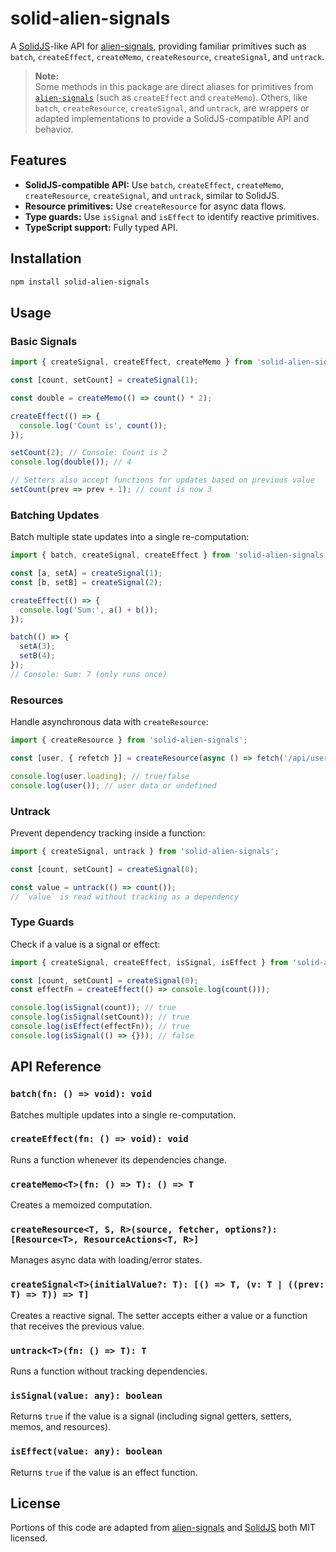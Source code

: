 # solid-alien-signals

A [SolidJS](https://github.com/solidjs/solid)-like API for [alien-signals](https://github.com/stackblitz/alien-signals), providing familiar primitives such as `batch`, `createEffect`, `createMemo`, `createResource`, `createSignal`, and `untrack`.

> **Note:**  
> Some methods in this package are direct aliases for primitives from [`alien-signals`](https://github.com/stackblitz/alien-signals) (such as `createEffect` and `createMemo`). Others, like `batch`, `createResource`, `createSignal`, and `untrack`, are wrappers or adapted implementations to provide a SolidJS-compatible API and behavior.

## Features

- **SolidJS-compatible API:** Use `batch`, `createEffect`, `createMemo`, `createResource`, `createSignal`, and `untrack`, similar to SolidJS.
- **Resource primitives:** Use `createResource` for async data flows.
- **Type guards:** Use `isSignal` and `isEffect` to identify reactive primitives.
- **TypeScript support:** Fully typed API.

## Installation

```sh
npm install solid-alien-signals
```

## Usage

### Basic Signals

```ts
import { createSignal, createEffect, createMemo } from 'solid-alien-signals';

const [count, setCount] = createSignal(1);

const double = createMemo(() => count() * 2);

createEffect(() => {
  console.log('Count is', count());
});

setCount(2); // Console: Count is 2
console.log(double()); // 4

// Setters also accept functions for updates based on previous value
setCount(prev => prev + 1); // count is now 3
```

### Batching Updates

Batch multiple state updates into a single re-computation:

```ts
import { batch, createSignal, createEffect } from 'solid-alien-signals';

const [a, setA] = createSignal(1);
const [b, setB] = createSignal(2);

createEffect(() => {
  console.log('Sum:', a() + b());
});

batch(() => {
  setA(3);
  setB(4);
});
// Console: Sum: 7 (only runs once)
```

### Resources

Handle asynchronous data with `createResource`:

```ts
import { createResource } from 'solid-alien-signals';

const [user, { refetch }] = createResource(async () => fetch('/api/user').then((res) => res.json()));

console.log(user.loading); // true/false
console.log(user()); // user data or undefined
```

### Untrack

Prevent dependency tracking inside a function:

```ts
import { createSignal, untrack } from 'solid-alien-signals';

const [count, setCount] = createSignal(0);

const value = untrack(() => count());
// `value` is read without tracking as a dependency
```

### Type Guards

Check if a value is a signal or effect:

```ts
import { createSignal, createEffect, isSignal, isEffect } from 'solid-alien-signals';

const [count, setCount] = createSignal(0);
const effectFn = createEffect(() => console.log(count()));

console.log(isSignal(count)); // true
console.log(isSignal(setCount)); // true
console.log(isEffect(effectFn)); // true
console.log(isSignal(() => {})); // false
```

## API Reference

### `batch(fn: () => void): void`

Batches multiple updates into a single re-computation.

### `createEffect(fn: () => void): void`

Runs a function whenever its dependencies change.

### `createMemo<T>(fn: () => T): () => T`

Creates a memoized computation.

### `createResource<T, S, R>(source, fetcher, options?): [Resource<T>, ResourceActions<T, R>]`

Manages async data with loading/error states.

### `createSignal<T>(initialValue?: T): [() => T, (v: T | ((prev: T) => T)) => T]`

Creates a reactive signal. The setter accepts either a value or a function that receives the previous value.

### `untrack<T>(fn: () => T): T`

Runs a function without tracking dependencies.

### `isSignal(value: any): boolean`

Returns `true` if the value is a signal (including signal getters, setters, memos, and resources).

### `isEffect(value: any): boolean`

Returns `true` if the value is an effect function.

## License

Portions of this code are adapted from [alien-signals](https://github.com/stackblitz/alien-signals) and [SolidJS](https://github.com/solidjs/solid) both MIT licensed.
